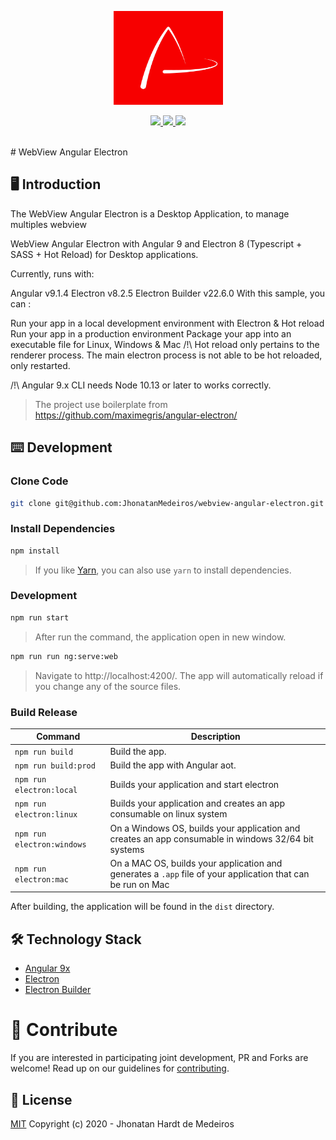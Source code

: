 <p align="center">
  <img src="./resources/icon.png" height="150" width="175" alt="WebView Angular Electron" />
</p>

<p align="center">
  <a aria-label="Maintained" href="https://img.shields.io/badge/maintained-yes-brightgreen">
    <img src="https://img.shields.io/badge/maintained-yes-brightgreen"></img>
  </a>
  <a aria-label="Make a pull request" href="http://makeapullrequest.com">
    <img src="https://img.shields.io/badge/PRs-welcome-brightgreen.svg?style=flat"></img>
  </a>
  <a aria-label="License" href="https://github.com/JhonatanMedeiros/webview-angular-electron/blob/master/LICENSE">
    <img src="http://img.shields.io/badge/Licence-MIT-brightgreen.svg"></img>
  </a>
</p>

<br>
# WebView Angular Electron

## 🖥 Introduction

The WebView Angular Electron is a Desktop Application, to manage multiples webview  

WebView Angular Electron with Angular 9 and Electron 8 (Typescript + SASS + Hot Reload) for Desktop applications.

Currently, runs with:

Angular v9.1.4
Electron v8.2.5
Electron Builder v22.6.0
With this sample, you can :

Run your app in a local development environment with Electron & Hot reload
Run your app in a production environment
Package your app into an executable file for Linux, Windows & Mac
/!\ Hot reload only pertains to the renderer process. The main electron process is not able to be hot reloaded, only restarted.

/!\ Angular 9.x CLI needs Node 10.13 or later to works correctly.

> The project use boilerplate from https://github.com/maximegris/angular-electron/

## ⌨️ Development

### Clone Code

```bash
git clone git@github.com:JhonatanMedeiros/webview-angular-electron.git
```

### Install Dependencies

```bash
npm install
```
> If you like [Yarn](https://yarnpkg.com/), you can also use `yarn` to install dependencies.


### Development

```bash
npm run start
```
> After run the command, the application open in new window.

```bash
npm run run ng:serve:web
```
> Navigate to http://localhost:4200/. The app will automatically reload if you change any of the source files.

### Build Release

|Command|Description|
|--|--|
|`npm run build`| Build the app. |
|`npm run build:prod`| Build the app with Angular aot. |
|`npm run electron:local`| Builds your application and start electron
|`npm run electron:linux`| Builds your application and creates an app consumable on linux system |
|`npm run electron:windows`| On a Windows OS, builds your application and creates an app consumable in windows 32/64 bit systems |
|`npm run electron:mac`|  On a MAC OS, builds your application and generates a `.app` file of your application that can be run on Mac |

After building, the application will be found in the `dist` directory.

## 🛠 Technology Stack

- [Angular 9x](https://angular.io/)
- [Electron](https://www.electronjs.org/)
- [Electron Builder](https://github.com/electron-userland/electron-builder)


# 🤝 Contribute

If you are interested in participating joint development, PR and Forks are welcome!
Read up on our guidelines for [contributing][contributing].

## 📜 License

[MIT][license] Copyright (c) 2020 - Jhonatan Hardt de Medeiros


[license-badge]: https://img.shields.io/badge/license-Apache2-blue.svg?style=style=flat-square
[license]: https://github.com/maximegris/angular-electron/blob/master/LICENSE.md
[prs-badge]: https://img.shields.io/badge/PRs-welcome-brightgreen.svg?style=flat
[prs]: http://makeapullrequest.com
[maintained-badge]: https://img.shields.io/badge/maintained-yes-brightgreen
[license]: https://github.com/JhonatanMedeiros/webview-angular-electron/blob/master/LICENSE
[contributing]: https://github.com/JhonatanMedeiros/webview-angular-electron/blob/master/CONTRIBUTING.md
